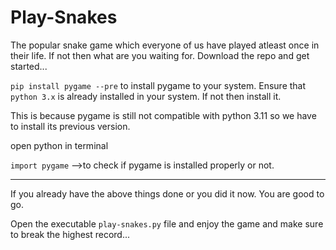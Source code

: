 # Play-Snakes
The popular snake game which everyone of us have played atleast once in their life. If not then what are you waiting for. Download the repo and get started...

`pip install pygame --pre` to install pygame to your system. Ensure that `python 3.x` is already installed in your system. If not then install it.

This is because pygame is still not compatible with python 3.11 so we have to install its previous version.

open python in terminal

`import pygame`
-->to check if pygame is installed properly or not.

---
If you already have the above things done or you did it now.
You are good to go. 

Open the executable `play-snakes.py` file and enjoy the game and make sure to break the highest record...
